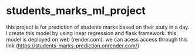 # students_marks_ml_project
this project is for prediction of students marks based on their stuty in a day.
i create this model by using inear regression and flask framework.
this model is deployed on web (render.com).
we can acess access through this link (https://students-marks-prediction.onrender.com/)
